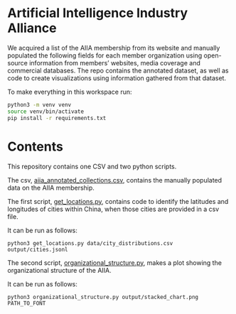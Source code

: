 # Artificial Intelligence Industry Alliance

We acquired a list of the AIIA membership from its website and manually populated the following fields for each member organization using open-source information from members’ websites, media coverage and commercial databases. The repo contains the annotated dataset,
as well as code to create visualizations using information gathered from that dataset.

To make everything in this workspace run:

```bash
python3 -m venv venv
source venv/bin/activate
pip install -r requirements.txt
````

# Contents

This repository contains one CSV and two python scripts.

The csv, [aiia_annotated_collections.csv](data/aiia_annotated_collections.csv), contains the manually populated data on the AIIA membership.

The first script, [get_locations.py](get_locations.py), contains code to identify the latitudes 
and longitudes of cities within China, when those cities are provided in a csv file.

It can be run as follows:

`python3 get_locations.py data/city_distributions.csv output/cities.jsonl`

The second script, [organizational_structure.py](organizational_structure.py), makes a plot showing
the organizational structure of the AIIA.

It can be run as follows:

`python3 organizational_structure.py output/stacked_chart.png PATH_TO_FONT`
